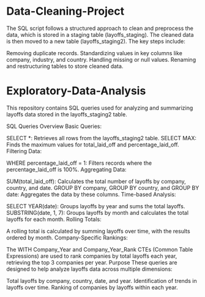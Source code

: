 # Data-Cleaning-Project
The SQL script follows a structured approach to clean and preprocess the data, which is stored in a staging table (layoffs_staging). The cleaned data is then moved to a new table (layoffs_staging2). The key steps include:

Removing duplicate records.
Standardizing values in key columns like company, industry, and country.
Handling missing or null values.
Renaming and restructuring tables to store cleaned data.


# Exploratory-Data-Analysis
This repository contains SQL queries used for analyzing and summarizing layoffs data stored in the layoffs_staging2 table.

SQL Queries Overview
Basic Queries:

SELECT *: Retrieves all rows from the layoffs_staging2 table.
SELECT MAX: Finds the maximum values for total_laid_off and percentage_laid_off.
Filtering Data:

WHERE percentage_laid_off = 1: Filters records where the percentage_laid_off is 100%.
Aggregating Data:

SUM(total_laid_off): Calculates the total number of layoffs by company, country, and date.
GROUP BY company, GROUP BY country, and GROUP BY date: Aggregates the data by these columns.
Time-based Analysis:

SELECT YEAR(date): Groups layoffs by year and sums the total layoffs.
SUBSTRING(date, 1, 7): Groups layoffs by month and calculates the total layoffs for each month.
Rolling Totals:

A rolling total is calculated by summing layoffs over time, with the results ordered by month.
Company-Specific Rankings:

The WITH Company_Year and Company_Year_Rank CTEs (Common Table Expressions) are used to rank companies by total layoffs each year, retrieving the top 3 companies per year.
Purpose
These queries are designed to help analyze layoffs data across multiple dimensions:

Total layoffs by company, country, date, and year.
Identification of trends in layoffs over time.
Ranking of companies by layoffs within each year.
